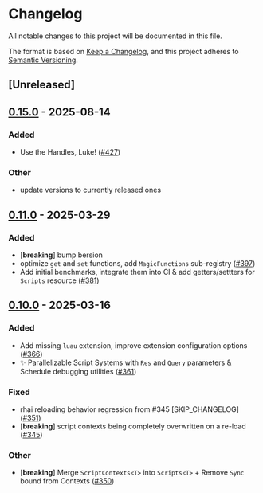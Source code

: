 # Changelog

All notable changes to this project will be documented in this file.

The format is based on [Keep a Changelog](https://keepachangelog.com/en/1.0.0/),
and this project adheres to [Semantic Versioning](https://semver.org/spec/v2.0.0.html).

## [Unreleased]

## [0.15.0](https://github.com/makspll/bevy_mod_scripting/compare/bevy_mod_scripting_rhai-v0.14.0...bevy_mod_scripting_rhai-v0.15.0) - 2025-08-14

### Added

- Use the Handles, Luke! ([#427](https://github.com/makspll/bevy_mod_scripting/pull/427))

### Other

- update versions to currently released ones

## [0.11.0](https://github.com/makspll/bevy_mod_scripting/compare/bevy_mod_scripting_rhai-v0.10.0...bevy_mod_scripting_rhai-v0.11.0) - 2025-03-29

### Added

- [**breaking**] bump bersion
- optimize `get` and `set` functions, add `MagicFunctions` sub-registry ([#397](https://github.com/makspll/bevy_mod_scripting/pull/397))
- Add initial benchmarks, integrate them into CI & add getters/settters for `Scripts` resource ([#381](https://github.com/makspll/bevy_mod_scripting/pull/381))

## [0.10.0](https://github.com/makspll/bevy_mod_scripting/compare/bevy_mod_scripting_rhai-v0.9.11...bevy_mod_scripting_rhai-v0.10.0) - 2025-03-16

### Added

- Add missing `luau` extension, improve extension configuration options ([#366](https://github.com/makspll/bevy_mod_scripting/pull/366))
- :sparkles: Parallelizable Script Systems with `Res` and `Query` parameters & Schedule debugging utilities ([#361](https://github.com/makspll/bevy_mod_scripting/pull/361))

### Fixed

- rhai reloading behavior regression from #345 [SKIP_CHANGELOG] ([#351](https://github.com/makspll/bevy_mod_scripting/pull/351))
- [**breaking**] script contexts being completely overwritten on a re-load ([#345](https://github.com/makspll/bevy_mod_scripting/pull/345))

### Other

- [**breaking**] Merge `ScriptContexts<T>` into `Scripts<T>` + Remove `Sync` bound from Contexts ([#350](https://github.com/makspll/bevy_mod_scripting/pull/350))
